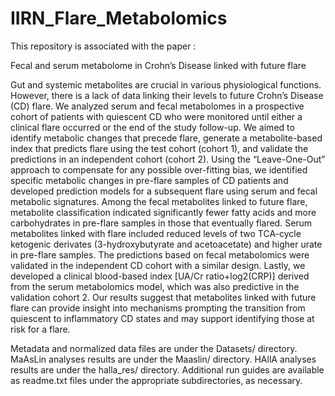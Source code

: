 # IIRN_Flare_Metabolomics
This repository is associated with the paper :

Fecal and serum metabolome in Crohn’s Disease linked with future flare

Gut and systemic metabolites are crucial in various physiological functions. However, there is a lack of data linking their levels to future Crohn’s Disease (CD) flare. We analyzed serum and fecal metabolomes in a prospective cohort of patients with quiescent CD who were monitored until either a clinical flare occurred or the end of the study follow-up. We aimed to identify metabolic changes that precede flare, generate a metabolite-based index that predicts flare using the test cohort (cohort 1), and validate the predictions in an independent cohort (cohort 2).
Using the “Leave-One-Out” approach to compensate for any possible over-fitting bias, we identified specific metabolic changes in pre-flare samples of CD patients and developed prediction models for a subsequent flare using serum and fecal metabolic signatures. Among the fecal metabolites linked to future flare, metabolite classification indicated significantly fewer fatty acids and more carbohydrates in pre-flare samples in those that eventually flared. Serum metabolites linked with flare included reduced levels of two TCA-cycle ketogenic derivates (3-hydroxybutyrate and acetoacetate) and higher urate in pre-flare samples. The predictions based on fecal metabolomics were validated in the independent CD cohort with a similar design. Lastly, we developed a clinical blood-based index [UA/Cr ratio+log2(CRP)] derived from the serum metabolomics model, which was also predictive in the validation cohort 2. Our results suggest that metabolites linked with future flare can provide insight into mechanisms prompting the transition from quiescent to inflammatory CD states and may support identifying those at risk for a flare.

Metadata and normalized data files are under the Datasets/ directory.
MaAsLin analyses results are under the Maaslin/ directory.
HAllA analyses results are under the halla_res/ directory.
Additional run guides are available as readme.txt files under the appropriate subdirectories, as necessary.
